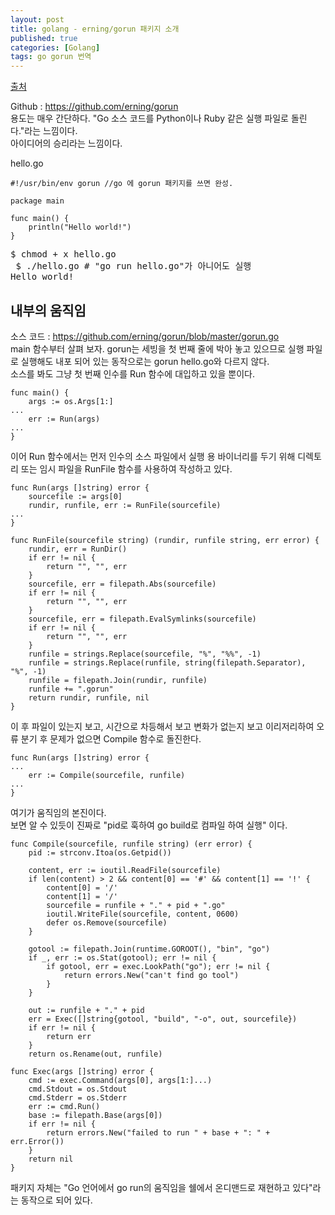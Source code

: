 ```yaml
---
layout: post
title: golang - erning/gorun 패키지 소개
published: true
categories: [Golang]
tags: go gorun 번역
---
```

[출처](https://qiita.com/nnao45/items/b8eb4907921e3bd0cd8d)  
  
Github : https://github.com/erning/gorun  
용도는 매우 간단하다. "Go 소스 코드를 Python이나 Ruby 같은 실행 파일로 돌린다."라는 느낌이다.  
아이디어의 승리라는 느낌이다.   
  
hello.go
```
#!/usr/bin/env gorun //go 에 gorun 패키지를 쓰면 완성.

package main

func main() {
    println("Hello world!")
}
```  
<pre>
$ chmod + x hello.go
 $ ./hello.go # "go run hello.go"가 아니어도 실행
Hello world!
</pre>  
  
  
## 내부의 움직임  
소스 코드 : https://github.com/erning/gorun/blob/master/gorun.go  
main 함수부터 살펴 보자. gorun는 세빙을 첫 번째 줄에 박아 놓고 있으므로 실행 파일로 실행해도 내포 되어 있는 동작으로는 gorun hello.go와 다르지 않다.   
소스를 봐도 그냥 첫 번째 인수를 Run 함수에 대입하고 있을 뿐이다.
```
func main() {
    args := os.Args[1:]
...
    err := Run(args)
...
}
```  
  
이어 Run 함수에서는 먼저 인수의 소스 파일에서 실행 용 바이너리를 두기 위해 디렉토리 또는 임시 파일을 RunFile 함수를 사용하여 작성하고 있다.  
```
func Run(args []string) error {
    sourcefile := args[0]
    rundir, runfile, err := RunFile(sourcefile)
...
}

func RunFile(sourcefile string) (rundir, runfile string, err error) {
    rundir, err = RunDir()
    if err != nil {
        return "", "", err
    }
    sourcefile, err = filepath.Abs(sourcefile)
    if err != nil {
        return "", "", err
    }
    sourcefile, err = filepath.EvalSymlinks(sourcefile)
    if err != nil {
        return "", "", err
    }
    runfile = strings.Replace(sourcefile, "%", "%%", -1)
    runfile = strings.Replace(runfile, string(filepath.Separator), "%", -1)
    runfile = filepath.Join(rundir, runfile)
    runfile += ".gorun"
    return rundir, runfile, nil
}
```
  
이 후 파일이 있는지 보고, 시간으로 차등해서 보고 변화가 없는지 보고 이리저리하여 오류 분기 후 문제가 없으면 Compile 함수로 돌진한다.  
```
func Run(args []string) error {
...
    err := Compile(sourcefile, runfile)
...
}
```
  
여기가 움직임의 본진이다.   
보면 알 수 있듯이 진짜로 "pid로 훅하여 go build로 컴파일 하여 실행" 이다.  
```
func Compile(sourcefile, runfile string) (err error) {
    pid := strconv.Itoa(os.Getpid())

    content, err := ioutil.ReadFile(sourcefile)
    if len(content) > 2 && content[0] == '#' && content[1] == '!' {
        content[0] = '/'
        content[1] = '/'
        sourcefile = runfile + "." + pid + ".go"
        ioutil.WriteFile(sourcefile, content, 0600)
        defer os.Remove(sourcefile)
    }

    gotool := filepath.Join(runtime.GOROOT(), "bin", "go")
    if _, err := os.Stat(gotool); err != nil {
        if gotool, err = exec.LookPath("go"); err != nil {
            return errors.New("can't find go tool")
        }
    }

    out := runfile + "." + pid
    err = Exec([]string{gotool, "build", "-o", out, sourcefile})
    if err != nil {
        return err
    }
    return os.Rename(out, runfile)

func Exec(args []string) error {
    cmd := exec.Command(args[0], args[1:]...)
    cmd.Stdout = os.Stdout
    cmd.Stderr = os.Stderr
    err := cmd.Run()
    base := filepath.Base(args[0])
    if err != nil {
        return errors.New("failed to run " + base + ": " + err.Error())
    }
    return nil
}
```
  
패키지 자체는 "Go 언어에서 go run의 움직임을 쉘에서 온디맨드로 재현하고 있다"라는 동작으로 되어 있다.  
    

